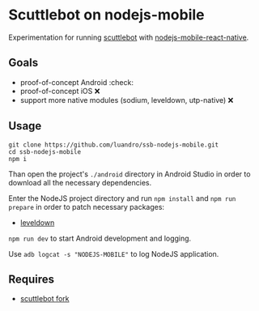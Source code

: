 # Scuttlebot on nodejs-mobile

Experimentation for running [scuttlebot](https://github.com/ssbc/scuttlebot) with [nodejs-mobile-react-native](https://github.com/janeasystems/nodejs-mobile-react-native).

## Goals

- proof-of-concept Android :check:
- proof-of-concept iOS :x:
- support more native modules (sodium, leveldown, utp-native) :x:

## Usage
```
git clone https://github.com/luandro/ssb-nodejs-mobile.git
cd ssb-nodejs-mobile
npm i
```

Than open the project's `./android` directory in Android Studio in order to download all the necessary dependencies.

Enter the NodeJS project directory and run `npm install` and `npm run prepare` in order to patch necessary packages:
- [leveldown](https://github.com/Level/leveldown/pull/446)

`npm run dev` to start Android development and logging.

Use `adb logcat -s "NODEJS-MOBILE"` to log NodeJS application.

## Requires
- [scuttlebot fork](https://github.com/luandro/scuttlebot)